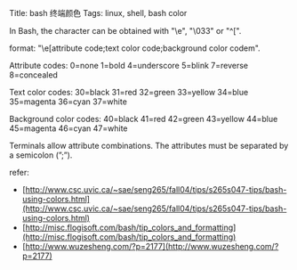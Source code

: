 Title: bash 终端颜色 
Tags: linux, shell, bash color

In Bash, the <Esc> character can be obtained with "\e", "\033" or "^[".

format: "\e[attribute code;text color code;background color codem".

Attribute codes:
0=none 1=bold 4=underscore 5=blink 7=reverse 8=concealed

Text color codes:
30=black 31=red 32=green 33=yellow 34=blue 35=magenta 36=cyan 37=white

Background color codes:
40=black 41=red 42=green 43=yellow 44=blue 45=magenta 46=cyan 47=white

Terminals allow attribute combinations. The attributes must be separated by a semicolon (”;”).

refer:

- [http://www.csc.uvic.ca/~sae/seng265/fall04/tips/s265s047-tips/bash-using-colors.html](http://www.csc.uvic.ca/~sae/seng265/fall04/tips/s265s047-tips/bash-using-colors.html)
- [http://misc.flogisoft.com/bash/tip_colors_and_formatting](http://misc.flogisoft.com/bash/tip_colors_and_formatting)
- [http://www.wuzesheng.com/?p=2177](http://www.wuzesheng.com/?p=2177)
